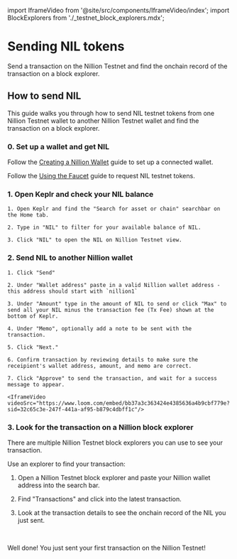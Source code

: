 import IframeVideo from '@site/src/components/IframeVideo/index';
import BlockExplorers from './\_testnet_block_explorers.mdx';

# Sending NIL tokens

Send a transaction on the Nillion Testnet and find the onchain record of the transaction on a block explorer.

## How to send NIL

This guide walks you through how to send NIL testnet tokens from one Nillion Testnet wallet to another Nillion Testnet wallet and find the transaction on a block explorer.

### 0. Set up a wallet and get NIL

Follow the [Creating a Nillion Wallet](/guide-testnet-connect) guide to set up a connected wallet.

Follow the [Using the Faucet](/guide-testnet-faucet) guide to request NIL testnet tokens.

### 1. Open Keplr and check your NIL balance

    1. Open Keplr and find the "Search for asset or chain" searchbar on the Home tab.

    2. Type in "NIL" to filter for your available balance of NIL.

    3. Click "NIL" to open the NIL on Nillion Testnet view.

### 2. Send NIL to another Nillion wallet

    1. Click "Send"

    2. Under "Wallet address" paste in a valid Nillion wallet address - this address should start with `nillion1`

    3. Under "Amount" type in the amount of NIL to send or click "Max" to send all your NIL minus the transaction fee (Tx Fee) shown at the bottom of Keplr.

    4. Under "Memo", optionally add a note to be sent with the transaction.

    5. Click "Next."

    6. Confirm transaction by reviewing details to make sure the receipient's wallet address, amount, and memo are correct.

    7. Click "Approve" to send the transaction, and wait for a success message to appear.

    <IframeVideo videoSrc="https://www.loom.com/embed/bb37a3c363424e4385636a4b9cbf779e?sid=32c65c3e-247f-441a-af95-b879c4dbff1c"/>

### 3. Look for the transaction on a Nillion block explorer

There are multiple Nillion Testnet block explorers you can use to see your transaction.

<BlockExplorers/>

Use an explorer to find your transaction:

1. Open a Nillion Testnet block explorer and paste your Nillion wallet address into the search bar.

2. Find "Transactions" and click into the latest transaction.

3. Look at the transaction details to see the onchain record of the NIL you just sent.

<IframeVideo videoSrc="https://www.loom.com/embed/6f9023f29ad547f4b3a4f92bc852c11c?sid=cd8061b7-6ccf-4523-b0c9-094193e084d6"/>

<br/>

Well done! You just sent your first transaction on the Nillion Testnet!
